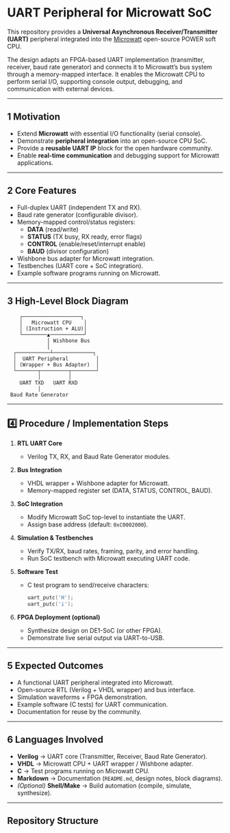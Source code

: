 # UART Peripheral for Microwatt SoC

This repository provides a **Universal Asynchronous Receiver/Transmitter (UART)** peripheral integrated into the [Microwatt](https://github.com/antonblanchard/microwatt) open-source POWER soft CPU.  

The design adapts an FPGA-based UART implementation (transmitter, receiver, baud rate generator) and connects it to Microwatt’s bus system through a memory-mapped interface. It enables the Microwatt CPU to perform serial I/O, supporting console output, debugging, and communication with external devices.

---

## 1️ Motivation
- Extend **Microwatt** with essential I/O functionality (serial console).  
- Demonstrate **peripheral integration** into an open-source CPU SoC.  
- Provide a **reusable UART IP** block for the open hardware community.  
- Enable **real-time communication** and debugging support for Microwatt applications.  

---

## 2️ Core Features
- Full-duplex UART (independent TX and RX).  
- Baud rate generator (configurable divisor).  
- Memory-mapped control/status registers:  
  - **DATA** (read/write)  
  - **STATUS** (TX busy, RX ready, error flags)  
  - **CONTROL** (enable/reset/interrupt enable)  
  - **BAUD** (divisor configuration)  
- Wishbone bus adapter for Microwatt integration.  
- Testbenches (UART core + SoC integration).  
- Example software programs running on Microwatt.  

---

## 3️ High-Level Block Diagram
        ┌───────────────────┐
        │   Microwatt CPU    │
        │ (Instruction + ALU)│
        └────────▲───────────┘
                 │ Wishbone Bus
                 │
      ┌───────────┴─────────────┐
      │  UART Peripheral         │
      │ (Wrapper + Bus Adapter)  │
      └───────┬─────────┬────────┘
              │         │
        UART TXD   UART RXD
              │
     Baud Rate Generator

---

## 4️⃣ Procedure / Implementation Steps
1. **RTL UART Core**  
   - Verilog TX, RX, and Baud Rate Generator modules.  

2. **Bus Integration**  
   - VHDL wrapper + Wishbone adapter for Microwatt.  
   - Memory-mapped register set (DATA, STATUS, CONTROL, BAUD).  

3. **SoC Integration**  
   - Modify Microwatt SoC top-level to instantiate the UART.  
   - Assign base address (default: `0xC0002000`).  

4. **Simulation & Testbenches**  
   - Verify TX/RX, baud rates, framing, parity, and error handling.  
   - Run SoC testbench with Microwatt executing UART code.  

5. **Software Test**  
   - C test program to send/receive characters:  
     ```c
     uart_putc('H');
     uart_putc('i');
     ```  

6. **FPGA Deployment (optional)**  
   - Synthesize design on DE1-SoC (or other FPGA).  
   - Demonstrate live serial output via UART-to-USB.  

---

## 5️ Expected Outcomes
- A functional UART peripheral integrated into Microwatt.  
- Open-source RTL (Verilog + VHDL wrapper) and bus interface.  
- Simulation waveforms + FPGA demonstration.  
- Example software (C tests) for UART communication.  
- Documentation for reuse by the community.  

---

## 6️ Languages Involved
- **Verilog** → UART core (Transmitter, Receiver, Baud Rate Generator).  
- **VHDL** → Microwatt CPU + UART wrapper / Wishbone adapter.  
- **C** → Test programs running on Microwatt CPU.  
- **Markdown** → Documentation (`README.md`, design notes, block diagrams).  
- *(Optional)* **Shell/Make** → Build automation (compile, simulate, synthesize).  

---

##  Repository Structure
